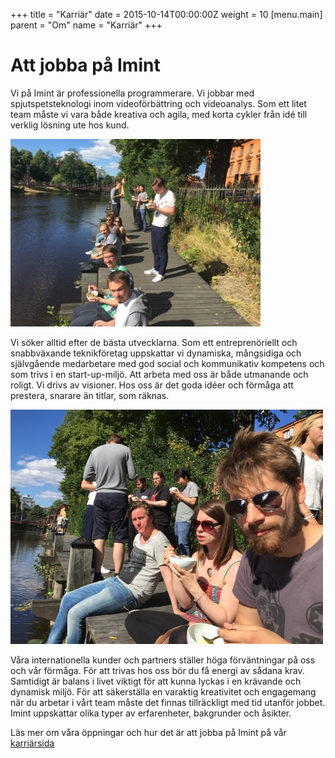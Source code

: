 +++
title = "Karriär"
date = 2015-10-14T00:00:00Z
weight = 10
[menu.main]
parent = "Om"
name = "Karriär"
+++
# Att jobba på Imint

Vi på Imint är professionella programmerare. Vi jobbar med spjutspetsteknologi inom videoförbättring och videoanalys. Som ett litet team måste vi vara både kreativa och agila, med korta cykler från idé till verklig lösning ute hos kund.

![Lunch på Imint](/om/karriar/bryggan2.jpg)

Vi söker alltid efter de bästa utvecklarna. Som ett entreprenöriellt och snabbväxande teknikföretag uppskattar vi dynamiska, mångsidiga och självgående medarbetare med god social och kommunikativ kompetens och som trivs i en start-up-miljö. Att arbeta med oss är både utmanande och roligt. Vi drivs av visioner. Hos oss är det goda idéer och förmåga att prestera, snarare än titlar, som räknas.

![Lunch på Imint](/om/karriar/bryggan1.jpg)

Våra internationella kunder och partners ställer höga förväntningar på oss och vår förmåga. För att trivas hos oss bör du få energi av sådana krav. Samtidigt är balans i livet viktigt för att kunna lyckas i en krävande och dynamisk miljö. För att säkerställa en varaktig kreativitet och engagemang när du arbetar i vårt team måste det finnas tillräckligt med tid utanför jobbet. Imint uppskattar olika typer av erfarenheter, bakgrunder och åsikter.

Läs mer om våra öppningar och hur det är att jobba på Imint på vår [karriärsida](http://vidhance.com/career)
